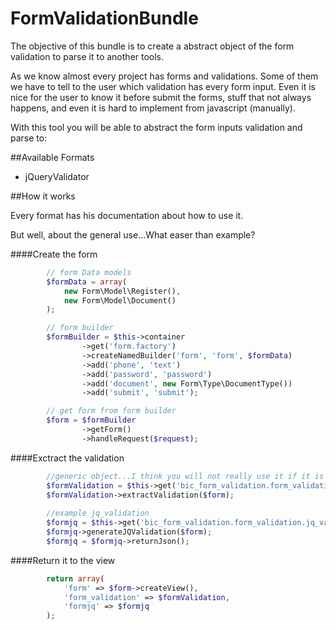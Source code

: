 FormValidationBundle
====================

The objective of this bundle is to create a abstract object of the form validation to parse it to another tools.

As we know almost every project has forms and validations. Some of them we have to tell to the user which validation
has every form input. Even it is nice for the user to know it before submit the forms, stuff that not always happens, and
even it is hard to implement from javascript (manually).

With this tool you will be able to abstract the form inputs validation and parse to:


##Available Formats

 - jQueryValidator
 

##How it works

Every format has his documentation about how to use it.

But well, about the general use...What easer than example?

####Create the form

```php
        // form Data models
        $formData = array(
            new Form\Model\Register(),
            new Form\Model\Document()
        );

        // form builder
        $formBuilder = $this->container
                ->get('form.factory')
                ->createNamedBuilder('form', 'form', $formData)
                ->add('phone', 'text')
                ->add('password', 'password')
                ->add('document', new Form\Type\DocumentType())
                ->add('submit', 'submit');

        // get form from form builder
        $form = $formBuilder
                ->getForm()
                ->handleRequest($request);
```

####Exctract the validation

```php
        //generic object...I think you will not really use it if it is not to extend it
        $formValidation = $this->get('bic_form_validation.form_validation');
        $formValidation->extractValidation($form);
        
        //example jq_validation
        $formjq = $this->get('bic_form_validation.form_validation.jq_validation');
        $formjq->generateJQValidation($form);
        $formjq = $formjq->returnJson();
```

####Return it to the view

```php
        return array(
            'form' => $form->createView(),
            'form_validation' => $formValidation,
            'formjq' => $formjq
        );
```
